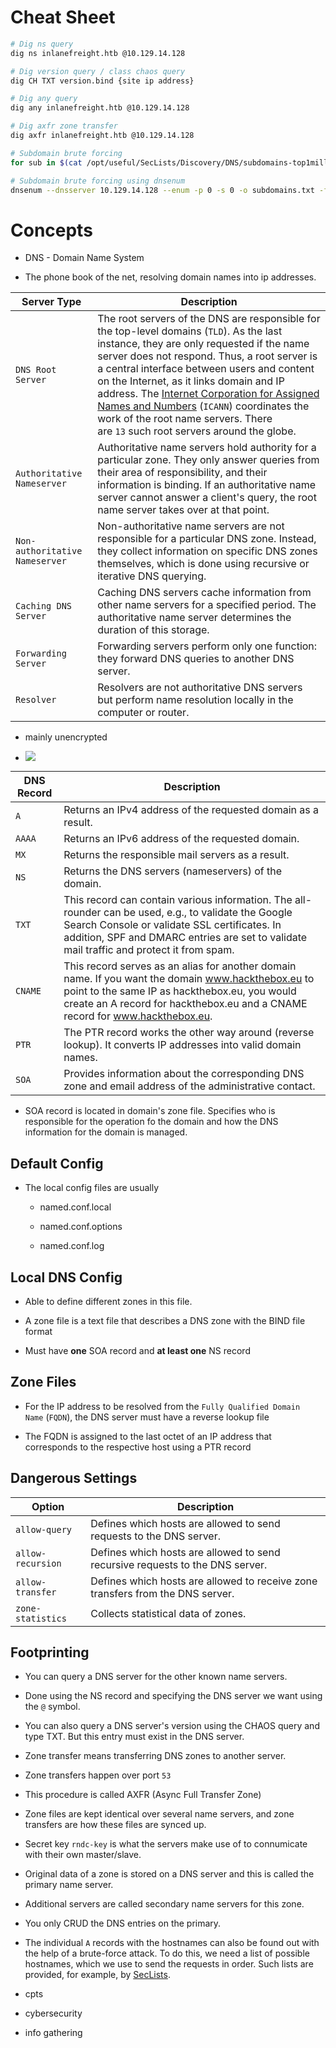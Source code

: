 ---
---

# Cheat Sheet

```bash
# Dig ns query
dig ns inlanefreight.htb @10.129.14.128

# Dig version query / class chaos query
dig CH TXT version.bind {site ip address}

# Dig any query
dig any inlanefreight.htb @10.129.14.128

# Dig axfr zone transfer
dig axfr inlanefreight.htb @10.129.14.128

# Subdomain brute forcing
for sub in $(cat /opt/useful/SecLists/Discovery/DNS/subdomains-top1million-110000.txt);do dig $sub.inlanefreight.htb @10.129.14.128 | grep -v ';\|SOA' | sed -r '/^\s*$/d' | grep $sub | tee -a subdomains.txt;done

# Subdomain brute forcing using dnsenum
dnsenum --dnsserver 10.129.14.128 --enum -p 0 -s 0 -o subdomains.txt -f /opt/useful/SecLists/Discovery/DNS/subdomains-top1million-110000.txt inlanefreight.htb
```

# Concepts

- DNS - Domain Name System

- The phone book of the net, resolving domain names into ip addresses.

| **Server Type**                | **Description**                                                                                                                                                                                                                                                                                                                                                                                                                                                                          |
| ------------------------------ | ---------------------------------------------------------------------------------------------------------------------------------------------------------------------------------------------------------------------------------------------------------------------------------------------------------------------------------------------------------------------------------------------------------------------------------------------------------------------------------------- |
| `DNS Root Server`              | The root servers of the DNS are responsible for the top-level domains (`TLD`). As the last instance, they are only requested if the name server does not respond. Thus, a root server is a central interface between users and content on the Internet, as it links domain and IP address. The [Internet Corporation for Assigned Names and Numbers](https://www.icann.org/) (`ICANN`) coordinates the work of the root name servers. There are `13` such root servers around the globe. |
| `Authoritative Nameserver`     | Authoritative name servers hold authority for a particular zone. They only answer queries from their area of responsibility, and their information is binding. If an authoritative name server cannot answer a client's query, the root name server takes over at that point.                                                                                                                                                                                                            |
| `Non-authoritative Nameserver` | Non-authoritative name servers are not responsible for a particular DNS zone. Instead, they collect information on specific DNS zones themselves, which is done using recursive or iterative DNS querying.                                                                                                                                                                                                                                                                               |
| `Caching DNS Server`           | Caching DNS servers cache information from other name servers for a specified period. The authoritative name server determines the duration of this storage.                                                                                                                                                                                                                                                                                                                             |
| `Forwarding Server`            | Forwarding servers perform only one function: they forward DNS queries to another DNS server.                                                                                                                                                                                                                                                                                                                                                                                            |
| `Resolver`                     | Resolvers are not authoritative DNS servers but perform name resolution locally in the computer or router.                                                                                                                                                                                                                                                                                                                                                                               |

- mainly unencrypted

- ![](https://academy.hackthebox.com/storage/modules/27/tooldev-dns.png)

| **DNS Record** | **Description**                                                                                                                                                                                                                                   |
| -------------- | ------------------------------------------------------------------------------------------------------------------------------------------------------------------------------------------------------------------------------------------------- |
| `A`            | Returns an IPv4 address of the requested domain as a result.                                                                                                                                                                                      |
| `AAAA`         | Returns an IPv6 address of the requested domain.                                                                                                                                                                                                  |
| `MX`           | Returns the responsible mail servers as a result.                                                                                                                                                                                                 |
| `NS`           | Returns the DNS servers (nameservers) of the domain.                                                                                                                                                                                              |
| `TXT`          | This record can contain various information. The all-rounder can be used, e.g., to validate the Google Search Console or validate SSL certificates. In addition, SPF and DMARC entries are set to validate mail traffic and protect it from spam. |
| `CNAME`        | This record serves as an alias for another domain name. If you want the domain www.hackthebox.eu to point to the same IP as hackthebox.eu, you would create an A record for hackthebox.eu and a CNAME record for www.hackthebox.eu.               |
| `PTR`          | The PTR record works the other way around (reverse lookup). It converts IP addresses into valid domain names.                                                                                                                                     |
| `SOA`          | Provides information about the corresponding DNS zone and email address of the administrative contact.                                                                                                                                            |

- SOA record is located in domain's zone file. Specifies who is responsible for the operation fo the domain and how the DNS information for the domain is managed.

## Default Config

- The local config files are usually
  
  - named.conf.local
  
  - named.conf.options
  
  - named.conf.log

## Local DNS Config

- Able to define different zones in this file.

- A zone file is a text file that describes a DNS zone with the BIND file format

- Must have **one** SOA record and **at least one** NS record

## Zone Files

- For the IP address to be resolved from the `Fully Qualified Domain Name` (`FQDN`), the DNS server must have a reverse lookup file

- The FQDN is assigned to the last octet of an IP address that corresponds to the respective host using a PTR record

## Dangerous Settings

| **Option**        | **Description**                                                                |
| ----------------- | ------------------------------------------------------------------------------ |
| `allow-query`     | Defines which hosts are allowed to send requests to the DNS server.            |
| `allow-recursion` | Defines which hosts are allowed to send recursive requests to the DNS server.  |
| `allow-transfer`  | Defines which hosts are allowed to receive zone transfers from the DNS server. |
| `zone-statistics` | Collects statistical data of zones.                                            |

## Footprinting

- You can query a DNS server for the other known name servers.

- Done using the NS record and specifying the DNS server we want using the `@` symbol.

- You can also query a DNS server's version using the CHAOS query and type TXT. But this entry must exist in the DNS server.

- Zone transfer means transferring DNS zones to another server.

- Zone transfers happen over port  `53`

- This procedure is called AXFR (Async Full Transfer Zone)

- Zone files are kept identical over several name servers, and zone transfers are how these files are synced up.

- Secret key `rndc-key` is what the servers make use of to connumicate with their own master/slave.

- Original data of a zone is stored on a DNS server and this is called the primary name server. 

- Additional servers are called secondary name servers for this zone. 

- You only CRUD the DNS entries on the primary.

- The individual `A` records with the hostnames can also be found out with the help of a brute-force attack. To do this, we need a list of possible hostnames, which we use to send the requests in order. Such lists are provided, for example, by [SecLists](https://github.com/danielmiessler/SecLists/blob/master/Discovery/DNS/subdomains-top1million-5000.txt).

- cpts

- cybersecurity

- info gathering

